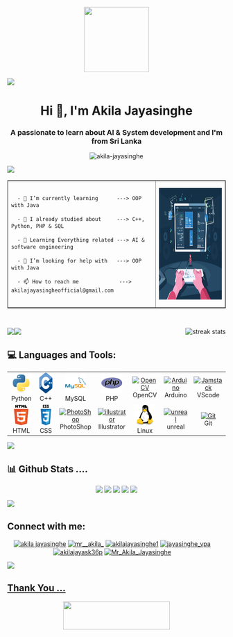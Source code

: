 <p align="center">
<img align="center" src="https://github.com/Akila-Jayasinghe/Akila-Jayasinghe/blob/main/GIF-240720_032955.gif" height="150" width="150" />
</p>

<img src="https://user-images.githubusercontent.com/73097560/115834477-dbab4500-a447-11eb-908a-139a6edaec5c.gif">

<h1 align="center">Hi 👋, I'm Akila Jayasinghe</h1>
<h3 align="center">A passionate to learn about AI & System development 
  and I'm from Sri Lanka</h3>

<p align="center"> <img src="https://komarev.com/ghpvc/?username=akila-jayasinghe&label=Profile%20views&color=0e75b6&style=flat" alt="akila-jayasinghe" /> </p>

<img src="https://user-images.githubusercontent.com/73097560/115834477-dbab4500-a447-11eb-908a-139a6edaec5c.gif">

<table border="1">
  <tr>
    <td>
      
      - 🔭 I’m currently learning      ---> OOP with Java

      - 🌱 I already studied about     ---> C++, Python, PHP & SQL

      - 🔭 Learning Everything related ---> AI & software engineering
      
      - 🤝 I’m looking for help with   ---> OOP with Java
      
      - 📫 How to reach me             ---> akilajayasingheofficial@gmail.com
</td>
    <td>
<p>
<img align="center" src="https://github.com/Akila-Jayasinghe/Akila-Jayasinghe/blob/main/developer.webp" alt="akila jayasinghe" height="257" width="457" />
</p>
</tr> 
</table>
</br>

<p style="margin-right:0px; padding-right:0px">
  <img align="left" src="https://github-readme-stats.vercel.app/api?username=akila-jayasinghe&theme=algolia">
  <img align="right" alt="streak stats" src="https://github-readme-streak-stats.herokuapp.com/?user=akila-jayasinghe&theme=algolia">
</p>



<img src="https://user-images.githubusercontent.com/73097560/115834477-dbab4500-a447-11eb-908a-139a6edaec5c.gif">


<h2 align="left"> 💻 Languages and Tools:</h2>
<table align="center">
  <tr>
      <td align="center" width="96">
      <a href="https://www.python.org" target="_blank" rel="noreferrer">
        <img src="https://raw.githubusercontent.com/devicons/devicon/master/icons/python/python-original.svg" width="48" height="48" alt="Python" />
      </a>
      <br>Python
    </td>
    <td align="center" width="96">
      <a href="https://www.w3schools.com/cpp/" target="_blank" rel="noreferrer">
        <img src="https://raw.githubusercontent.com/devicons/devicon/master/icons/cplusplus/cplusplus-original.svg" width="48" height="48" alt="C++" />
      </a>
      <br>C++
    </td>
     <td align="center" width="96">
      <a href="https://www.mysql.com/" target="_blank" rel="noreferrer">
        <img src="https://raw.githubusercontent.com/devicons/devicon/master/icons/mysql/mysql-original-wordmark.svg" width="48" height="48" alt="Bootstrap"/>
      </a>
      <br>MySQL
    </td>
     <td align="center" width="96">
      <a href="https://www.php.net" target="_blank" rel="noreferrer">
        <img src="https://raw.githubusercontent.com/devicons/devicon/master/icons/php/php-original.svg" width="48" height="48" alt="PHP" />
      </a>
      <br>PHP
    </td>
     <td align="center" width="96">
      <a href="https://opencv.org/" target="_blank" rel="noreferrer">
        <img src="https://www.vectorlogo.zone/logos/opencv/opencv-icon.svg" width="48" height="48" alt="OpenCV"/>
      </a>
      <br>OpenCV
    </td>
    <td align="center" width="96">
      <a href="https://www.arduino.cc/" target="_blank" rel="noreferrer">
        <img src="https://cdn.worldvectorlogo.com/logos/arduino-1.svg" width="48" height="48" alt="Arduino"/>
      </a>
      <br>Arduino
    </td>
    <td align="center" width="96">
      <a href="#vscode">
        <img src="https://upload.wikimedia.org/wikipedia/commons/9/9a/Visual_Studio_Code_1.35_icon.svg" width="48" height="48" alt="Jamstack" />
      </a>
      <br>VScode
    </td>
  </tr>

  <tr>
    <td align="center" width="96">
        <a href="https://www.w3.org/html/" target="_blank" rel="noreferrer">
          <img src="https://raw.githubusercontent.com/devicons/devicon/master/icons/html5/html5-original-wordmark.svg" width="48" height="48" alt="HTML"/>
        </a>
        <br>HTML
    </td>
      <td align="center" width="96">
      <a href="https://www.w3schools.com/css/" target="_blank" rel="noreferrer">
        <img src="https://raw.githubusercontent.com/devicons/devicon/master/icons/css3/css3-original-wordmark.svg" alt="CSS" width="48" height="48"/>
      </a>
      <br>CSS
    </td>
    <td align="center" width="96">
      <a href="https://www.photoshop.com/en" target="_blank" rel="noreferrer">
        <img src="https://www.adobe.com/cc-shared/assets/img/product-icons/svg/photoshop-64.svg" alt="PhotoShop" width="48" height="48"/>
      </a>
      <br>PhotoShop
    </td>
      <td align="center"  width="96">
      <a href="https://www.adobe.com/in/products/illustrator.html" target="_blank" rel="noreferrer">
        <img src="https://www.vectorlogo.zone/logos/adobe_illustrator/adobe_illustrator-icon.svg" alt="illustrator" width="48" height="48"/>
      </a>
      <br>Illustrator
    </td>
      <td align="center" width="96">
      <a href="https://www.linux.org/" target="_blank" rel="noreferrer">
        <img src="https://raw.githubusercontent.com/devicons/devicon/master/icons/linux/linux-original.svg" alt="linux" width="48" height="48"/>
      </a>
      <br>Linux
    </td>
    <td align="center" width="96">
      <a href="https://unrealengine.com/" target="_blank" rel="noreferrer">
        <img src="https://raw.githubusercontent.com/kenangundogan/fontisto/036b7eca71aab1bef8e6a0518f7329f13ed62f6b/icons/svg/brand/unreal-engine.svg" alt="unreal" width="50" height="50"/>
      </a>
      <br>unreal
    </td>
    <td align="center" width="96">
      <a href="#git" >
        <img src="https://upload.wikimedia.org/wikipedia/commons/thumb/3/3f/Git_icon.svg/1200px-Git_icon.svg.png" width="48" height="48" alt="Git" />
      </a>
      <br>Git
    </td>
  </tr>
</table>


<img src="https://user-images.githubusercontent.com/73097560/115834477-dbab4500-a447-11eb-908a-139a6edaec5c.gif">


<h2> 📊 Github Stats ....</h2>
<p align="center" style="margin-right:0px; padding-right:0px">
<img src="http://github-profile-summary-cards.vercel.app/api/cards/profile-details?username=akila-jayasinghe&theme=solarized_dark">
<img src="http://github-profile-summary-cards.vercel.app/api/cards/repos-per-language?username=akila-jayasinghe&theme=solarized_dark">
<img src="http://github-profile-summary-cards.vercel.app/api/cards/most-commit-language?username=akila-jayasinghe&theme=solarized_dark">
<img src="http://github-profile-summary-cards.vercel.app/api/cards/stats?username=akila-jayasinghe&theme=solarized_dark">
<img src="http://github-profile-summary-cards.vercel.app/api/cards/productive-time?username=akila-jayasinghe&theme=solarized_dark&utcOffset=8">
</p>

<img src="https://user-images.githubusercontent.com/73097560/115834477-dbab4500-a447-11eb-908a-139a6edaec5c.gif">

## Connect with me:
<p align="center" style="margin-right:10px; padding-right:10px">
<a href="https://fb.com/akila jayasinghe" target="blank"><img align="center" src="https://raw.githubusercontent.com/rahuldkjain/github-profile-readme-generator/master/src/images/icons/Social/facebook.svg" alt="akila jayasinghe" height="50" width="50" /></a>
<a href="https://instagram.com/mr__akila_" target="blank"><img align="center" src="https://raw.githubusercontent.com/rahuldkjain/github-profile-readme-generator/master/src/images/icons/Social/instagram.svg" alt="mr__akila_" height="50" width="50" /></a>
<a href="https://www.hackerrank.com/akilajayasinghe1" target="blank"><img align="center" src="https://raw.githubusercontent.com/rahuldkjain/github-profile-readme-generator/master/src/images/icons/Social/hackerrank.svg" alt="akilajayasinghe1" height="50" width="50" /></a>
<a href="https://twitter.com/jayasinghe_vpa" target="blank"><img align="center" src="https://raw.githubusercontent.com/rahuldkjain/github-profile-readme-generator/master/src/images/icons/Social/twitter.svg" alt="jayasinghe_vpa" height="50" width="50" /></a>
<a href="https://auth.geeksforgeeks.org/user/akilajayask36p" target="blank"><img align="center" src="https://raw.githubusercontent.com/rahuldkjain/github-profile-readme-generator/master/src/images/icons/Social/geeks-for-geeks.svg" alt="akilajayask36p" height="50" width="50" /></a>
<a href="https://discord.gg/Mr_Akila_Jayasinghe" target="blank"><img align="center" src="https://raw.githubusercontent.com/rahuldkjain/github-profile-readme-generator/master/src/images/icons/Social/discord.svg" alt="Mr_Akila_Jayasinghe" height="50" width="50" /></p>

<img src="https://user-images.githubusercontent.com/73097560/115834477-dbab4500-a447-11eb-908a-139a6edaec5c.gif">

<h2 align='left'>Thank You ...</h2>
<p align="center">
  <img src="https://media.giphy.com/media/jpVnC65DmYeyRL4LHS/giphy.gif" width="70%" height="65px">
</p>	
 
<br>
